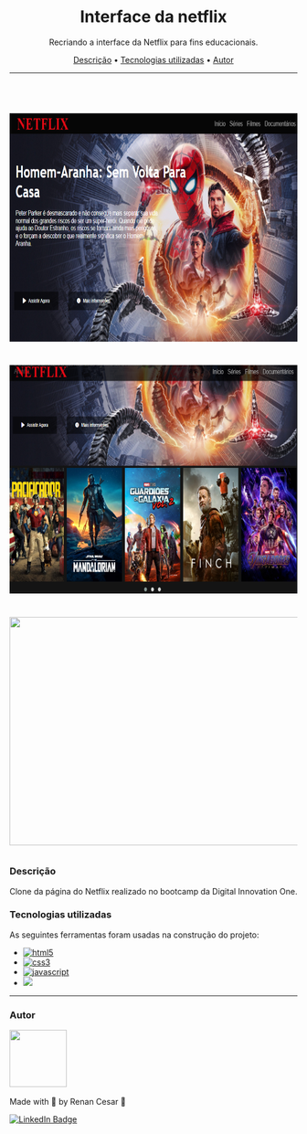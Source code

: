 <h1 align="center">Interface da netflix</h1>

<p align="center">Recriando a interface da Netflix para fins educacionais.</p>

<p align="center">
 <a href="#Descrição">Descrição</a> •
 <a href="#Tecnologias">Tecnologias utilizadas</a> •
 <a href="#autor">Autor</a>
</p>

---

<br>


<h1 align="center">  
  <p align="center">
  <img width="800" height="400" src="img/Netflix-Cima.PNG"><br><br>
  <img width="800" height="400" src="img/Netflix-baixo.PNG"><br><br>
  <img width="800" height="400" src="img/Netflix.gif">
</p>

</h1>

<a id="Descrição"></a>
### Descrição

Clone da página do Netflix realizado no bootcamp da Digital Innovation One.
<a id="Tecnologias"></a>
### Tecnologias utilizadas

As seguintes ferramentas foram usadas na construção do projeto:

- [![html5](https://img.shields.io/badge/HTML5-E34F26?style=for-the-badge&logo=html5&logoColor=white)](https://developer.mozilla.org/pt-BR/docs/Web/HTML/Element)
- [![css3](https://img.shields.io/badge/CSS3-1572B6?style=for-the-badge&logo=css3&logoColor=white)](https://developer.mozilla.org/pt-BR/docs/Web/CSS)
- [![javascript](https://img.shields.io/badge/JavaScript-323330?style=for-the-badge&logo=javascript&logoColor=F7DF1E)](https://developer.mozilla.org/pt-BR/docs/Web/JavaScript)
- <img src="https://img.shields.io/badge/jQuery-0769AD?style=for-the-badge&logo=jquery&logoColor=white" />

---

### Autor

<img alt="" title="" src="" height="100" width="100" />

Made with 💜 by Renan Cesar 👋

[![LinkedIn Badge](https://img.shields.io/badge/-Renan_Cesar-blue?style=flat-square&logo=Linkedin&logoColor=white&link=https://www.linkedin.com/in/renan-cesar/)](https://www.linkedin.com/in/renan-cesar/)
